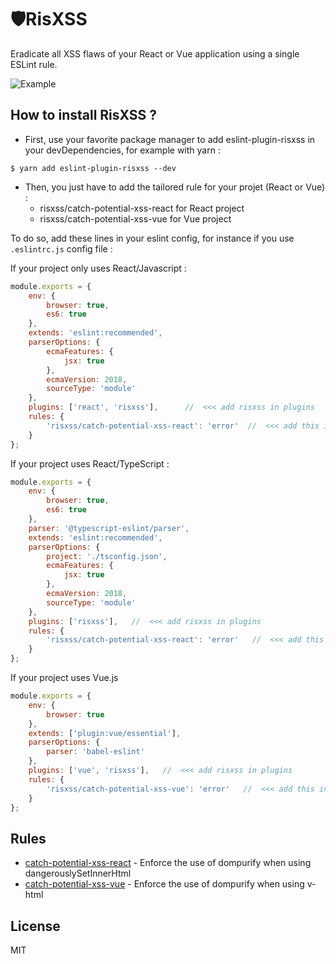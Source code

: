 # 🛡RisXSS

Eradicate all XSS flaws of your React or Vue application using a single ESLint rule.

![Example](https://media.giphy.com/media/kyF8BJQIlATkUNMpdk/giphy.gif)

## How to install RisXSS ?

- First, use your favorite package manager to add eslint-plugin-risxss in your devDependencies, for example with yarn :

```
$ yarn add eslint-plugin-risxss --dev
```

- Then, you just have to add the tailored rule for your projet (React or Vue) : 
	- risxss/catch-potential-xss-react for React project
	- risxss/catch-potential-xss-vue for Vue project

To do so, add these lines in your eslint config, for instance if you use `.eslintrc.js` config file : 

If your project only uses React/Javascript :

```js
module.exports = {
	env: {
		browser: true,
		es6: true
	},
	extends: 'eslint:recommended',
	parserOptions: {
		ecmaFeatures: {
			jsx: true
		},
		ecmaVersion: 2018,
		sourceType: 'module'
	},
	plugins: ['react', 'risxss'],      //  <<< add risxss in plugins
	rules: {
		'risxss/catch-potential-xss-react': 'error'  //  <<< add this in rules
	}
};
```

If your project uses React/TypeScript :

```js
module.exports = {
	env: {
		browser: true,
		es6: true
	},
	parser: '@typescript-eslint/parser',
	extends: 'eslint:recommended',
	parserOptions: {
		project: './tsconfig.json',
		ecmaFeatures: {
			jsx: true
		},
		ecmaVersion: 2018,
		sourceType: 'module'
	},
	plugins: ['risxss'],   //  <<< add risxss in plugins
	rules: {
		'risxss/catch-potential-xss-react': 'error'   //  <<< add this in rules
	}
};
```

If your project uses Vue.js

```js
module.exports = {
	env: {
		browser: true
	},
	extends: ['plugin:vue/essential'],
	parserOptions: {
		parser: 'babel-eslint'
	},
	plugins: ['vue', 'risxss'],   //  <<< add risxss in plugins
	rules: {
		'risxss/catch-potential-xss-vue': 'error'   //  <<< add this in rules
	}
};
```

## Rules

- [catch-potential-xss-react](docs/rules/catch-potential-xss-react.md) - Enforce the use of dompurify when using dangerouslySetInnerHtml
- [catch-potential-xss-vue](docs/rules/catch-potential-xss-vue.md) - Enforce the use of dompurify when using v-html

## License

MIT
